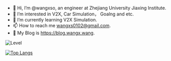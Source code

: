 - 👋 Hi, I’m @wangxso, an engineer at Zhejiang University Jiaxing Institute.
- 👀 I’m interested in V2X, Car Simulation， Goalng and etc.
- 🌱 I’m currently learning V2X Simulation.
- 📫 How to reach me wangxs0102@gmail.com.
- 💞️ My Blog is https://blog.wangx.wang.


![Level](https://github-readme-stats.vercel.app/api?username=wangxso)

[![Top Langs](https://github-readme-stats.vercel.app/api/top-langs/?username=wangxso)](https://github.com/anuraghazra/github-readme-stats)


